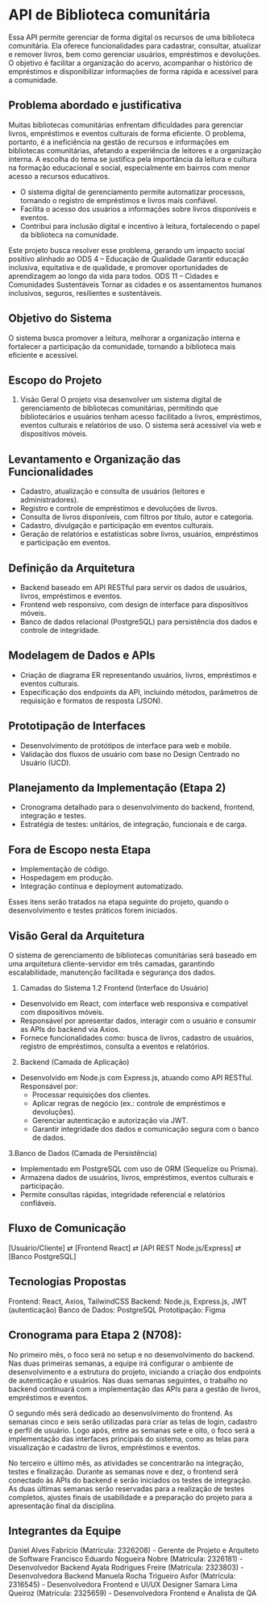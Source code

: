 # API de Biblioteca comunitária 

Essa API permite gerenciar de forma digital os recursos de uma biblioteca comunitária. Ela oferece funcionalidades para cadastrar, consultar, atualizar e remover livros, bem como gerenciar usuários, empréstimos e devoluções. O objetivo é facilitar a organização 
do acervo, acompanhar o histórico de empréstimos e disponibilizar informações de forma rápida e acessível para a comunidade.

## Problema abordado e justificativa

Muitas bibliotecas comunitárias enfrentam dificuldades para gerenciar livros, empréstimos e eventos culturais de forma eficiente.           O problema, portanto, é a ineficiência na gestão de recursos e informações em bibliotecas comunitárias, afetando a experiência de       leitores e a organização interna. 
A escolha do tema se justifica pela importância da leitura e cultura na formação educacional e social, especialmente em bairros com menor acesso a recursos educativos.
* O sistema digital de gerenciamento permite automatizar processos, tornando o registro de empréstimos e livros mais confiável.
* Facilita o acesso dos usuários a informações sobre livros disponíveis e eventos.
* Contribui para inclusão digital e incentivo à leitura, fortalecendo o papel da biblioteca na comunidade.

Este projeto busca resolver esse problema, gerando um impacto social positivo alinhado ao
ODS 4 – Educação de Qualidade
Garantir educação inclusiva, equitativa e de qualidade, e promover oportunidades de aprendizagem ao longo da vida para todos.
ODS 11 – Cidades e Comunidades Sustentáveis
Tornar as cidades e os assentamentos humanos inclusivos, seguros, resilientes e sustentáveis.

## Objetivo do Sistema

O sistema busca promover a leitura, melhorar a organização interna e fortalecer a participação da comunidade, tornando a biblioteca mais eficiente e acessível.


## Escopo do Projeto 

1. Visão Geral
O projeto visa desenvolver um sistema digital de gerenciamento de bibliotecas comunitárias, permitindo que bibliotecários e usuários tenham acesso facilitado a livros, empréstimos, eventos culturais e relatórios de uso. O sistema será acessível via web e dispositivos móveis.

 ## Levantamento e Organização das Funcionalidades

* Cadastro, atualização e consulta de usuários (leitores e administradores).
* Registro e controle de empréstimos e devoluções de livros.
* Consulta de livros disponíveis, com filtros por título, autor e categoria.
* Cadastro, divulgação e participação em eventos culturais.
* Geração de relatórios e estatísticas sobre livros, usuários, empréstimos e participação em eventos.

 ## Definição da Arquitetura

* Backend baseado em API RESTful para servir os dados de usuários, livros, empréstimos e eventos.
* Frontend web responsivo, com design de interface para dispositivos móveis.
* Banco de dados relacional (PostgreSQL) para persistência dos dados e controle de integridade.

 ## Modelagem de Dados e APIs

* Criação de diagrama ER representando usuários, livros, empréstimos e eventos culturais.
* Especificação dos endpoints da API, incluindo métodos, parâmetros de requisição e formatos de resposta (JSON).

 ## Prototipação de Interfaces

* Desenvolvimento de protótipos de interface para web e mobile.
* Validação dos fluxos de usuário com base no Design Centrado no Usuário (UCD).

## Planejamento da Implementação (Etapa 2)

* Cronograma detalhado para o desenvolvimento do backend, frontend, integração e testes.
* Estratégia de testes: unitários, de integração, funcionais e de carga.

## Fora de Escopo nesta Etapa

* Implementação de código.
* Hospedagem em produção.
* Integração contínua e deployment automatizado.

Esses itens serão tratados na etapa seguinte do projeto, quando o desenvolvimento e testes práticos forem iniciados.

 ## Visão Geral da Arquitetura

 O sistema de gerenciamento de bibliotecas comunitárias será baseado em uma arquitetura cliente-servidor em três camadas, garantindo escalabilidade, manutenção facilitada e segurança dos dados.

1. Camadas do Sistema
 1.2 Frontend (Interface do Usuário)
  * Desenvolvido em React, com interface web responsiva e compatível com dispositivos móveis.
  * Responsável por apresentar dados, interagir com o usuário e consumir as APIs do backend via Axios.
  * Fornece funcionalidades como: busca de livros, cadastro de usuários, registro de empréstimos, consulta a eventos e relatórios.

 2.  Backend (Camada de Aplicação)
  * Desenvolvido em Node.js com Express.js, atuando como API RESTful.
      Responsável por:
       * Processar requisições dos clientes.
       * Aplicar regras de negócio (ex.: controle de empréstimos e devoluções).
       * Gerenciar autenticação e autorização via JWT.
       * Garantir integridade dos dados e comunicação segura com o banco de dados.

3.Banco de Dados (Camada de Persistência)

  * Implementado em PostgreSQL com uso de ORM (Sequelize ou Prisma).
  * Armazena dados de usuários, livros, empréstimos, eventos culturais e participação.
  * Permite consultas rápidas, integridade referencial e relatórios confiáveis.

## Fluxo de Comunicação

[Usuário/Cliente] ⇄ [Frontend React] ⇄ [API REST Node.js/Express] ⇄ [Banco PostgreSQL]

## Tecnologias Propostas

Frontend: React, Axios, TailwindCSS 
Backend: Node.js, Express.js, JWT (autenticação) 
Banco de Dados: PostgreSQL
Prototipação: Figma

## Cronograma para Etapa 2 (N708):

No primeiro mês, o foco será no setup e no desenvolvimento do backend. Nas duas primeiras semanas, a equipe irá configurar o ambiente de desenvolvimento e a estrutura do projeto, iniciando a criação dos endpoints de autenticação e usuários. Nas duas semanas seguintes, o trabalho no backend continuará com a implementação das APIs para a gestão de livros, empréstimos e eventos.

O segundo mês será dedicado ao desenvolvimento do frontend. As semanas cinco e seis serão utilizadas para criar as telas de login, cadastro e perfil de usuário. Logo após, entre as semanas sete e oito, o foco será a implementação das interfaces principais do sistema, como as telas para visualização e cadastro de livros, empréstimos e eventos.

No terceiro e último mês, as atividades se concentrarão na integração, testes e finalização. Durante as semanas nove e dez, o frontend será conectado às APIs do backend e serão iniciados os testes de integração. As duas últimas semanas serão reservadas para a realização de testes completos, ajustes finais de usabilidade e a preparação do projeto para a apresentação final da disciplina.

## Integrantes da Equipe

Daniel Alves Fabrício (Matrícula: 2326208) - Gerente de Projeto e Arquiteto de Software
Francisco Eduardo Nogueira Nobre (Matrícula: 2326181) - Desenvolvedor Backend
Ayala Rodrigues Freire (Matrícula: 2323803) - Desenvolvedora Backend
Manuela Rocha Trigueiro Asfor (Matrícula: 2316545) - Desenvolvedora Frontend e UI/UX Designer
Samara Lima Queiroz (Matrícula: 2325659) - Desenvolvedora Frontend e Analista de QA